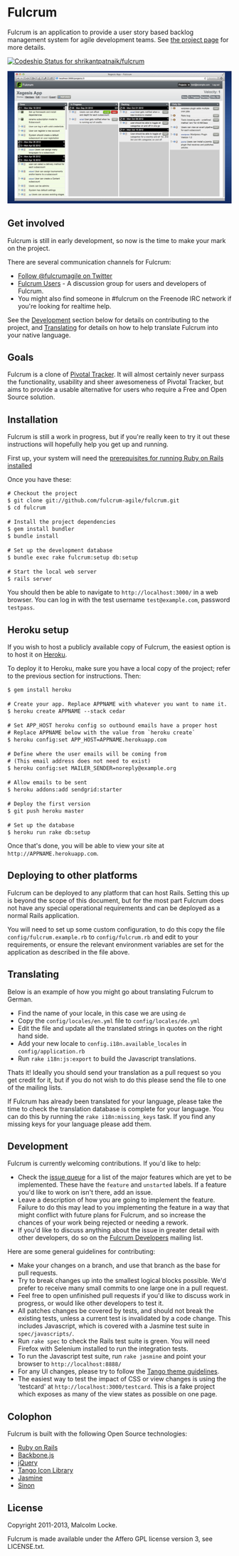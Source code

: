 Fulcrum
=======

Fulcrum is an application to provide a user story based backlog management
system for agile development teams.  See
[the project page](http://wholemeal.co.nz/projects/fulcrum.html) for more
details.

[ ![Codeship Status for shrikantpatnaik/fulcrum](https://codeship.com/projects/204b7f40-daaf-0131-3cc0-5e5b8757ce5e/status)](https://codeship.com/projects/24353)



![Fulcrum Screenshot](https://github.com/fulcrum-agile/fulcrum/raw/master/doc/screenshot.png)

Get involved
------------

Fulcrum is still in early development, so now is the time to make your mark on
the project.

There are several communication channels for Fulcrum:

* [Follow @fulcrumagile on Twitter](https://twitter.com/fulcrumagile)
* [Fulcrum Users](http://groups.google.com/group/fulcrum-users) - A
  discussion group for users and developers of Fulcrum.
* You might also find someone in #fulcrum on the Freenode IRC network if you're
  looking for realtime help.

See the [Development](#development) section below for details on contributing
to the project, and [Translating](#translating) for details on how to help
translate Fulcrum into your native language.

Goals
-----

Fulcrum is a clone of [Pivotal Tracker](http://pivotaltracker.com/).  It will
almost certainly never surpass the functionality, usability and sheer
awesomeness of Pivotal Tracker, but aims to provide a usable alternative for
users who require a Free and Open Source solution.

Installation
------------

Fulcrum is still a work in progress, but if you're really keen to try it out
these instructions will hopefully help you get up and running.

First up, your system will need the
[prerequisites for running Ruby on Rails installed](http://rubyonrails.org/download)

Once you have these:

    # Checkout the project
    $ git clone git://github.com/fulcrum-agile/fulcrum.git
    $ cd fulcrum

    # Install the project dependencies
    $ gem install bundler
    $ bundle install

    # Set up the development database
    $ bundle exec rake fulcrum:setup db:setup

    # Start the local web server
    $ rails server

You should then be able to navigate to `http://localhost:3000/` in a web browser.
You can log in with the test username `test@example.com`, password `testpass`.


Heroku setup
------------

If you wish to host a publicly available copy of Fulcrum, the easiest option is
to host it on [Heroku](http://heroku.com/).

To deploy it to Heroku, make sure you have a local copy of the project; refer
to the previous section for instructions. Then:

    $ gem install heroku

    # Create your app. Replace APPNAME with whatever you want to name it.
    $ heroku create APPNAME --stack cedar

    # Set APP_HOST heroku config so outbound emails have a proper host
    # Replace APPNAME below with the value from `heroku create`
    $ heroku config:set APP_HOST=APPNAME.herokuapp.com

    # Define where the user emails will be coming from
    # (This email address does not need to exist)
    $ heroku config:set MAILER_SENDER=noreply@example.org

    # Allow emails to be sent
    $ heroku addons:add sendgrid:starter

    # Deploy the first version
    $ git push heroku master

    # Set up the database
    $ heroku run rake db:setup

Once that's done, you will be able to view your site at
`http://APPNAME.herokuapp.com`.

Deploying to other platforms
----------------------------

Fulcrum can be deployed to any platform that can host Rails.  Setting this
up is beyond the scope of this document, but for the most part Fulcrum does
not have any special operational requirements and can be deployed as a normal
Rails application.

You will need to set up some custom configuration, to do this copy the file
`config/fulcrum.example.rb` to `config/fulcrum.rb` and edit to your
requirements, or ensure the relevant environment variables are set for the
application as described in the file above.

Translating
-----------

Below is an example of how you might go about translating Fulcrum to German.

* Find the name of your locale, in this case we are using `de`
* Copy the `config/locales/en.yml` file to `config/locales/de.yml`
* Edit the file and update all the translated strings in quotes on the right
  hand side.
* Add your new locale to `config.i18n.available_locales` in
  `config/application.rb`
* Run `rake i18n:js:export` to build the Javascript translations.

Thats it!  Ideally you should send your translation as a pull request so you
get credit for it, but if you do not wish to do this please send the file to
one of the mailing lists.

If Fulcrum has already been translated for your language, please take the time
to check the translation database is complete for your language.  You can do
this by running the `rake i18n:missing_keys` task.  If you find any missing
keys for your language please add them.

Development
-----------

Fulcrum is currently welcoming contributions.  If you'd like to help:

* Check the [issue queue](http://github.com/fulcrum-agile/fulcrum/issues) for a
  list of the major features which are yet to be implemented.  These have the
  `feature` and `unstarted` labels.  If a feature you'd like to work on isn't
  there, add an issue.
* Leave a description of how you are going to implement the feature.  Failure
  to do this may lead to you implementing the feature in a way that might
  conflict with future plans for Fulcrum, and so increase the chances of your
  work being rejected or needing a rework.
* If you'd like to discuss anything about the issue in greater detail with
  other developers, do so on the
  [Fulcrum Developers](http://groups.google.com/group/fulcrum-devel) mailing
  list.

Here are some general guidelines for contributing:

* Make your changes on a branch, and use that branch as the base for pull
  requests.
* Try to break changes up into the smallest logical blocks possible.  We'd
  prefer to receive many small commits to one large one in a pull request.
* Feel free to open unfinished pull requests if you'd like to discuss work
  in progress, or would like other developers to test it.
* All patches changes be covered by tests, and should not break the existing
  tests, unless a current test is invalidated by a code change.  This includes
  Javascript, which is covered with a Jasmine test suite in `spec/javascripts/`.
* Run `rake spec` to check the Rails test suite is green. You will need
  Firefox with Selenium installed to run the integration tests.
* To run the Javascript test suite, run `rake jasmine` and point your browser
  to `http://localhost:8888/`
* For any UI changes, please try to follow the
  [Tango theme guidelines](http://tango.freedesktop.org/Tango_Icon_Theme_Guidelines).
* The easiest way to test the impact of CSS or view changes is using the
  'testcard' at `http://localhost:3000/testcard`.  This is a fake project which
  exposes as many of the view states as possible on one page.


Colophon
--------

Fulcrum is built with the following Open Source technologies:

* [Ruby on Rails](http://rubyonrails.org/)
* [Backbone.js](http://documentcloud.github.com/backbone/)
* [jQuery](http://jquery.com/)
* [Tango Icon Library](http://tango.freedesktop.org/Tango_Icon_Library)
* [Jasmine](http://pivotal.github.com/jasmine/)
* [Sinon](http://sinonjs.org/)

License
-------
Copyright 2011-2013, Malcolm Locke.

Fulcrum is made available under the Affero GPL license version 3, see
LICENSE.txt.
